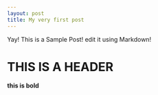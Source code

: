 ```yaml
---
layout: post
title: My very first post
---
```


Yay! This is a Sample Post!  edit it using Markdown!

# THIS IS A HEADER

**this is bold**